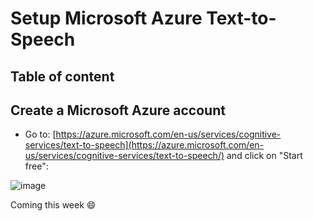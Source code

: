 # Setup Microsoft Azure Text-to-Speech

## Table of content

## Create a Microsoft Azure account
* Go to: [https://azure.microsoft.com/en-us/services/cognitive-services/text-to-speech](https://azure.microsoft.com/en-us/services/cognitive-services/text-to-speech/) and click on "Start free":

![image](https://user-images.githubusercontent.com/15323067/142036519-5abe47fb-c154-4359-9010-13cf4bda5b40.png)

Coming this week 😄

